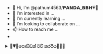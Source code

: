 - 👋 Hi, I’m @pathum4563/𝗣𝗔𝗡𝗗𝗔_𝗕𝗕𝗛💗🍃
- 👀 I’m interested in ...
- 🌱 I’m currently learning ...
- 💞️ I’m looking to collaborate on ...
- 📫 How to reach me ...
- <div align="center">
<details>
    <summary>🍃<b>💗🌻පොඩ්ඩක් ටච් කරපිය🌻💗</b>🌿</b></summary>

  
<div align="center">
</p>


## [![Typing SVG](https://readme-typing-svg.herokuapp.com?font=Rockstar-ExtraBold&color=F00&lines=WELCOME+TO+@PATHUM+4563+GIT+HUB+ECCOUNT.;POWERD+BY+PANDA+BBH+OFC;💓+❤+💗+🍃+😎🎧;ʜᴇʟʟᴏᴇ+ᴍᴏᴋᴏ+ᴡᴇᴍɴʀ+ɪᴛʜɪᴍ;𝘛𝘏𝘈𝘕𝘒𝘚+𝘍𝘙𝘖+𝘝𝘐𝘚𝘐𝘛𝘐𝘕𝘎+𝘔𝘠+𝘎𝘐𝘛)](https://git.io/typing-svg)

   <p align="center">
<a href="https://github.com">
    <img src="https://i.ibb.co/D8RgjfN/IMG-20231006-WA0009.jpg">
  </a>
  

# PANDA BBH OFFICIAL ACC

> Panda BBH🌻 MD Bot is a multipurpose WhatsApp bot using library!
>
>

 ### 🌿💗mokuth karannepa harithee 😩🥀
       
●.  ***🎼🎵ɴʜ ɴʜ ᴍᴏᴋᴜᴛʜ ɴʜ [FORK](https://github.com/PATHUMH4563/-Queen-Nethu-MD-Bot-/fork)***
    
 

   # 😍 Hellow bokkh doni sanipenda ithim....
    
<details close>
<summary>Click to choose your favourite platform to Deploy</summary>
 
<br><br>   
    
<h4 align"> Deploy on Repl.it
</h4>

<p align="center" >
    <a href="https://repl.it/github/mrhansamala/-Queen-Nethu-MD-Bot-">
    <img src="https://i.ibb.co/zrB5kMh/deploy-on-repl.jpg" width="170px" alt="Deploy on Heroku" >
    </a>
</p>

<p align="center" >
    <br>
    __________________________
    <br>
</p>   
      
      
      
<h4 align="center"> Deploy on Railway 
</h4>
  
<p align="center">
    <a href="https://railway.app/template/tZWmhj?referralCode=f3gg2m">
    <img src="htt

<!---
pathum4563/pathum4563 is a ✨ special ✨ repository because its `README.md` (this file) appears on your GitHub profile.
You can click the Preview link to take a look at your changes.
--->
